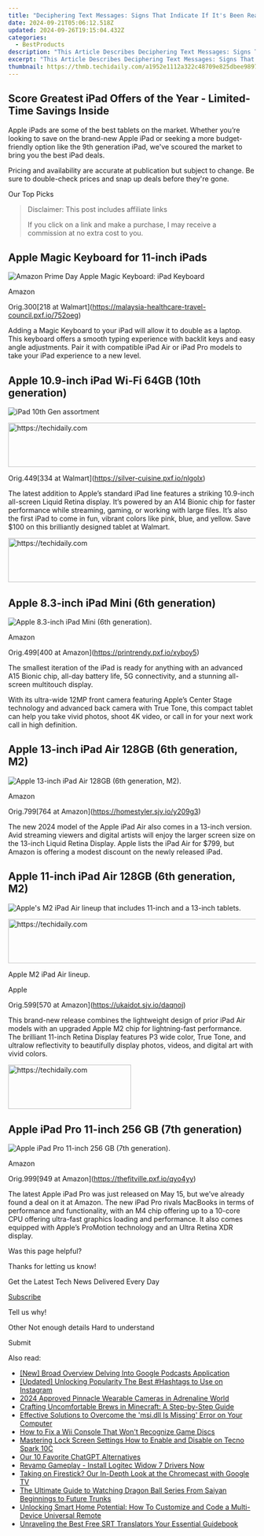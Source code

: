 ```yaml
---
title: "Deciphering Text Messages: Signs That Indicate If It's Been Read"
date: 2024-09-21T05:06:12.518Z
updated: 2024-09-26T19:15:04.432Z
categories:
  - BestProducts
description: "This Article Describes Deciphering Text Messages: Signs That Indicate If It's Been Read"
excerpt: "This Article Describes Deciphering Text Messages: Signs That Indicate If It's Been Read"
thumbnail: https://thmb.techidaily.com/a1952e1112a322c48709e825dbee9897ba132a48df48b3f0ca917e7642a4b4a3.png
---
```


## Score Greatest iPad Offers of the Year - Limited-Time Savings Inside

 Apple iPads are some of the best tablets on the market. Whether you’re looking to save on the brand-new Apple iPad or seeking a more budget-friendly option like the 9th generation iPad, we've scoured the market to bring you the best iPad deals.

 Pricing and availability are accurate at publication but subject to change. Be sure to double-check prices and snap up deals before they're gone.

 Our Top Picks

>  Disclaimer: This post includes affiliate links
>
>  If you click on a link and make a purchase, I may receive a commission at no extra cost to you.
>

## Apple Magic Keyboard for 11-inch iPads

![Amazon Prime Day Apple Magic Keyboard: iPad Keyboard](https://www.lifewire.com/thmb/MMwYQFOtrTyAAl1XOScQndJU3O0=/1500x0/filters:no_upscale():max_bytes(150000):strip_icc():format(webp)/apple-magic-keyboard-ipad-keyboard-a0edc0d29609480b849b3e9c98cdf7d8.jpg)

Amazon

 Orig.$300 [$218 at Walmart](https://malaysia-healthcare-travel-council.pxf.io/752oeg)

 Adding a Magic Keyboard to your iPad will allow it to double as a laptop. This keyboard offers a smooth typing experience with backlit keys and easy angle adjustments. Pair it with compatible iPad Air or iPad Pro models to take your iPad experience to a new level.

## Apple 10.9-inch iPad Wi-Fi 64GB (10th generation)

![iPad 10th Gen assortment](https://www.lifewire.com/thmb/j5HVor97TNoHyGIU6e2SbQ1Vx5M=/1500x0/filters:no_upscale():max_bytes(150000):strip_icc():format(webp)/Apple-iPad-10th-gen-hero-221018_Full-Bleed-Image.jpg.large_2x-a946dfe9f391474aa5ede017b201a77a.jpg)

<!-- affiliate ads begin -->
<a href="https://aligracehair.sjv.io/c/5597632/1948895/19272" target="_top" id="1948895">
  <img src="//a.impactradius-go.com/display-ad/19272-1948895" border="0" alt="https://techidaily.com" width="728" height="90"/>
</a>
<img height="0" width="0" src="https://aligracehair.sjv.io/i/5597632/1948895/19272" style="position:absolute;visibility:hidden;" border="0" />
<!-- affiliate ads end -->

 Orig.$449 [$334 at Walmart](https://silver-cuisine.pxf.io/nlgolx)

 The latest addition to Apple’s standard iPad line features a striking 10.9-inch all-screen Liquid Retina display. It’s powered by an A14 Bionic chip for faster performance while streaming, gaming, or working with large files. It’s also the first iPad to come in fun, vibrant colors like pink, blue, and yellow. Save $100 on this brilliantly designed tablet at Walmart.

<!-- affiliate ads begin -->
<a href="https://appsumo.8odi.net/c/5597632/2137394/7443" target="_top" id="2137394">
  <img src="//a.impactradius-go.com/display-ad/7443-2137394" border="0" alt="https://techidaily.com" width="600" height="90"/>
</a>
<img height="0" width="0" src="https://appsumo.8odi.net/i/5597632/2137394/7443" style="position:absolute;visibility:hidden;" border="0" />
<!-- affiliate ads end -->

## Apple 8.3-inch iPad Mini (6th generation)

![Apple 8.3-inch iPad Mini (6th generation).](https://www.lifewire.com/thmb/gEOwleIGnEHyzzUKvxKR8ewIfww=/1500x0/filters:no_upscale():max_bytes(150000):strip_icc():format(webp)/AppleiPadMini6thGen_Amazon-f0fade1a801d4db88892029047ce1a65.jpg)

Amazon

 Orig.$499 [$400 at Amazon](https://printrendy.pxf.io/xyboy5)

 The smallest iteration of the iPad is ready for anything with an advanced A15 Bionic chip, all-day battery life, 5G connectivity, and a stunning all-screen multitouch display.

 With its ultra-wide 12MP front camera featuring Apple’s Center Stage technology and advanced back camera with True Tone, this compact tablet can help you take vivid photos, shoot 4K video, or call in for your next work call in high definition.

## Apple 13-inch iPad Air 128GB (6th generation, M2)

![Apple 13-inch iPad Air 128GB (6th generation, M2).](https://www.lifewire.com/thmb/zvpKOo0dN5kmU5DH9YUwVneCq2c=/1500x0/filters:no_upscale():max_bytes(150000):strip_icc():format(webp)/AppleAirM213inch_Amazon-89f4eaf2797441ca99b17d00b54383ec.jpg)

Amazon

 Orig.$799 [$764 at Amazon](https://homestyler.sjv.io/y209g3)

 The new 2024 model of the Apple iPad Air also comes in a 13-inch version. Avid streaming viewers and digital artists will enjoy the larger screen size on the 13-inch Liquid Retina Display. Apple lists the iPad Air for $799, but Amazon is offering a modest discount on the newly released iPad.

## Apple 11-inch iPad Air 128GB (6th generation, M2)

![Apple's M2 iPad Air lineup that includes 11-inch and a 13-inch tablets. ](https://www.lifewire.com/thmb/XEgDyn871WoFniVHQSfqADzQ040=/1500x0/filters:no_upscale():max_bytes(150000):strip_icc():format(webp)/Apple-iPad-Air-11-inch-and-13-inch-240507-c83a5226fccb47629f8cb4805ffcd0ac.jpg)

<!-- affiliate ads begin -->
<a href="https://appsumo.8odi.net/c/5597632/2068440/7443" target="_top" id="2068440">
  <img src="//a.impactradius-go.com/display-ad/7443-2068440" border="0" alt="https://techidaily.com" width="728" height="90"/>
</a>
<img height="0" width="0" src="https://appsumo.8odi.net/i/5597632/2068440/7443" style="position:absolute;visibility:hidden;" border="0" />
<!-- affiliate ads end -->

 Apple M2 iPad Air lineup.

Apple

 Orig.$599 [$570 at Amazon](https://ukaidot.sjv.io/daqnoj)

 This brand-new release combines the lightweight design of prior iPad Air models with an upgraded Apple M2 chip for lightning-fast performance. The brilliant 11-inch Retina Display features P3 wide color, True Tone, and ultralow reflectivity to beautifully display photos, videos, and digital art with vivid colors.

<!-- affiliate ads begin -->
<a href="https://bluettius.sjv.io/c/5597632/2139108/17108" target="_top" id="2139108">
  <img src="//a.impactradius-go.com/display-ad/17108-2139108" border="0" alt="https://techidaily.com" width="250" height="90"/>
</a>
<img height="0" width="0" src="https://bluettius.sjv.io/i/5597632/2139108/17108" style="position:absolute;visibility:hidden;" border="0" />
<!-- affiliate ads end -->

## Apple iPad Pro 11-inch 256 GB (7th generation)

![Apple iPad Pro 11-inch 256 GB (7th generation).](https://www.lifewire.com/thmb/c2HKPdYEPh8_z26astI5UYbSVio=/1500x0/filters:no_upscale():max_bytes(150000):strip_icc():format(webp)/AppleiPadPro7thGen_Amazon-853ed0079e074539ad2071d02aa1ec1c.jpg)

Amazon

 Orig.$999 [$949 at Amazon](https://thefitville.pxf.io/qyo4yy)

 The latest Apple iPad Pro was just released on May 15, but we’ve already found a deal on it at Amazon. The new iPad Pro rivals MacBooks in terms of performance and functionality, with an M4 chip offering up to a 10-core CPU offering ultra-fast graphics loading and performance. It also comes equipped with Apple’s ProMotion technology and an Ultra Retina XDR display.

Was this page helpful?

Thanks for letting us know!

 Get the Latest Tech News Delivered Every Day

[Subscribe](https://www.lifewire.com/#)

Tell us why!

 Other  Not enough details  Hard to understand

 Submit

<ins class="adsbygoogle"
     style="display:block"
     data-ad-format="autorelaxed"
     data-ad-client="ca-pub-7571918770474297"
     data-ad-slot="1223367746"></ins>

<ins class="adsbygoogle"
     style="display:block"
     data-ad-client="ca-pub-7571918770474297"
     data-ad-slot="8358498916"
     data-ad-format="auto"
     data-full-width-responsive="true"></ins>

<span class="atpl-alsoreadstyle">Also read:</span>
<div><ul>
<li><a href="https://extra-hints.techidaily.com/new-broad-overview-delving-into-google-podcasts-application/"><u>[New] Broad Overview Delving Into Google Podcasts Application</u></a></li>
<li><a href="https://instagram-clips.techidaily.com/updated-unlocking-popularity-the-best-hashtags-to-use-on-instagram/"><u>[Updated] Unlocking Popularity The Best #Hashtags to Use on Instagram</u></a></li>
<li><a href="https://extra-skills.techidaily.com/2024-approved-pinnacle-wearable-cameras-in-adrenaline-world/"><u>2024 Approved Pinnacle Wearable Cameras in Adrenaline World</u></a></li>
<li><a href="https://tech-renaissance.techidaily.com/crafting-uncomfortable-brews-in-minecraft-a-step-by-step-guide/"><u>Crafting Uncomfortable Brews in Minecraft: A Step-by-Step Guide</u></a></li>
<li><a href="https://tech-renaissance.techidaily.com/effective-solutions-to-overcome-the-msidll-is-missing-error-on-your-computer/"><u>Effective Solutions to Overcome the 'msi.dll Is Missing' Error on Your Computer</u></a></li>
<li><a href="https://tech-renaissance.techidaily.com/how-to-fix-a-wii-console-that-wont-recognize-game-discs/"><u>How to Fix a Wii Console That Won't Recognize Game Discs</u></a></li>
<li><a href="https://unlock-android.techidaily.com/mastering-lock-screen-settings-how-to-enable-and-disable-on-tecno-spark-10c-by-drfone-android/"><u>Mastering Lock Screen Settings How to Enable and Disable on Tecno Spark 10C</u></a></li>
<li><a href="https://tech-renaissance.techidaily.com/our-10-favorite-chatgpt-alternatives/"><u>Our 10 Favorite ChatGPT Alternatives</u></a></li>
<li><a href="https://driver-install.techidaily.com/1720063059113-revamp-gameplay-install-logitec-widow-7-drivers-now/"><u>Revamp Gameplay - Install Logitec Widow 7 Drivers Now</u></a></li>
<li><a href="https://buynow-marvelous.techidaily.com/taking-on-firestick-our-in-depth-look-at-the-chromecast-with-google-tv/"><u>Taking on Firestick? Our In-Depth Look at the Chromecast with Google TV</u></a></li>
<li><a href="https://tech-renaissance.techidaily.com/the-ultimate-guide-to-watching-dragon-ball-series-from-saiyan-beginnings-to-future-trunks/"><u>The Ultimate Guide to Watching Dragon Ball Series From Saiyan Beginnings to Future Trunks</u></a></li>
<li><a href="https://tech-renaissance.techidaily.com/unlocking-smart-home-potential-how-to-customize-and-code-a-multi-device-universal-remote/"><u>Unlocking Smart Home Potential: How To Customize and Code a Multi-Device Universal Remote</u></a></li>
<li><a href="https://extra-tips.techidaily.com/unraveling-the-best-free-srt-translators-your-essential-guidebook/"><u>Unraveling the Best Free SRT Translators Your Essential Guidebook</u></a></li>
</ul></div>

